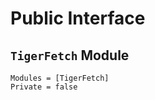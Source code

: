 # Public Interface

## `TigerFetch` Module

```@autodocs
Modules = [TigerFetch]
Private = false
```
